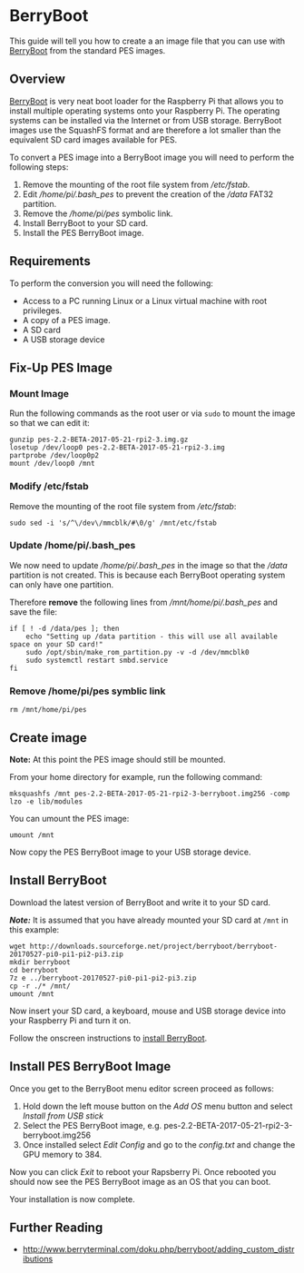 # BerryBoot

This guide will tell you how to create a an image file that you can use with [BerryBoot](http://www.berryterminal.com/doku.php/berryboot) from the standard PES images.

## Overview

[BerryBoot](http://www.berryterminal.com/doku.php/berryboot) is very neat boot loader for the Raspberry Pi that allows you to install multiple operating systems onto your Raspberry Pi. The operating systems can be installed via the Internet or from USB storage. BerryBoot images use the SquashFS format and are therefore a lot smaller than the equivalent SD card images available for PES.

To convert a PES image into a BerryBoot image you will need to perform the following steps:

1. Remove the mounting of the root file system from */etc/fstab*.
2. Edit */home/pi/.bash_pes* to prevent the creation of the */data* FAT32 partition.
3. Remove the */home/pi/pes* symbolic link.
4. Install BerryBoot to your SD card.
5. Install the PES BerryBoot image.

## Requirements

To perform the conversion you will need the following:

* Access to a PC running Linux or a Linux virtual machine with root privileges.
* A copy of a PES image.
* A SD card
* A USB storage device

## Fix-Up PES Image

### Mount Image

Run the following commands as the root user or via `sudo` to mount the image so that we can edit it:

```
gunzip pes-2.2-BETA-2017-05-21-rpi2-3.img.gz
losetup /dev/loop0 pes-2.2-BETA-2017-05-21-rpi2-3.img
partprobe /dev/loop0p2
mount /dev/loop0 /mnt
```

### Modify /etc/fstab

Remove the mounting of the root file system from */etc/fstab*:

```
sudo sed -i 's/^\/dev\/mmcblk/#\0/g' /mnt/etc/fstab
```

### Update /home/pi/.bash_pes

We now need to update */home/pi/.bash_pes* in the image so that the */data* partition is not created. This is because each BerryBoot operating system can only have one partition.

Therefore **remove** the following lines from */mnt/home/pi/.bash_pes* and save the file:

```
if [ ! -d /data/pes ]; then
	echo "Setting up /data partition - this will use all available space on your SD card!"
	sudo /opt/sbin/make_rom_partition.py -v -d /dev/mmcblk0
	sudo systemctl restart smbd.service
fi
```

### Remove /home/pi/pes symblic link

```
rm /mnt/home/pi/pes
```

## Create image

**Note:** At this point the PES image should still be mounted.

From your home directory for example, run the following command:

```
mksquashfs /mnt pes-2.2-BETA-2017-05-21-rpi2-3-berryboot.img256 -comp lzo -e lib/modules
```

You can umount the PES image:

```
umount /mnt
```

Now copy the PES BerryBoot image to your USB storage device.

## Install BerryBoot

Download the latest version of BerryBoot and write it to your SD card.

***Note:*** It is assumed that you have already mounted your SD card at `/mnt` in this example:

```
wget http://downloads.sourceforge.net/project/berryboot/berryboot-20170527-pi0-pi1-pi2-pi3.zip
mkdir berryboot
cd berryboot
7z e ../berryboot-20170527-pi0-pi1-pi2-pi3.zip
cp -r ./* /mnt/
umount /mnt
```

Now insert your SD card, a keyboard, mouse and USB storage device into your Raspberry Pi and turn it on.

Follow the onscreen instructions to [install BerryBoot](http://www.berryterminal.com/doku.php/berryboot).

## Install PES BerryBoot Image

Once you get to the BerryBoot menu editor screen proceed as follows:

1. Hold down the left mouse button on the *Add OS* menu button and select *Install from USB stick*
2. Select the PES BerryBoot image, e.g. pes-2.2-BETA-2017-05-21-rpi2-3-berryboot.img256
3. Once installed select *Edit Config* and go to the *config.txt* and change the GPU memory to 384.

Now you can click *Exit* to reboot your Rapsberry Pi. Once rebooted you should now see the PES BerryBoot image as an OS that you can boot.

Your installation is now complete.

## Further Reading

* http://www.berryterminal.com/doku.php/berryboot/adding_custom_distributions
